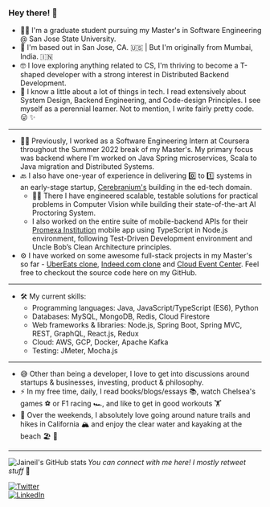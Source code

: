 ### Hey there! 👋

- 👨‍🎓 I'm a graduate student pursuing my Master's in Software Engineering @ San Jose State University.
- 📍 I'm based out in San Jose, CA. 🇺🇸 | But I'm originally from Mumbai, India. 🇮🇳
- 🤓 I love exploring anything related to CS, I'm thriving to become a T-shaped developer with a strong interest in Distributed Backend Development.
- 🌱 I know a little about a lot of things in tech. I read extensively about System Design, Backend Engineering, and Code-design Principles. I see myself as a perennial learner. Not to mention, I write fairly pretty code. 😛 ✨
---
- 🧑‍💻 Previously, I worked as a Software Engineering Intern at Coursera throughout the Summer 2022 break of my Master's. My primary focus was backend where I'm worked on Java Spring microservices, Scala to Java migration and Distributed Systems.
- 🔙 I also have one-year of experience in delivering 0️⃣ to 1️⃣ systems in an early-stage startup, [Cerebranium's](https://cerebranium.com/) building in the ed-tech domain. 
  - 👨‍🔧 There I have engineered scalable, testable solutions for practical problems in Computer Vision while building their state-of-the-art AI Proctoring System. 
  - I also worked on the entire suite of mobile-backend APIs for their [Promexa Institution](https://play.google.com/store/apps/details?id=com.cerebranium.betaorionis.institution&hl=en_IN&gl=US) mobile app using TypeScript in Node.js environment, following Test-Driven Development environment and Uncle Bob’s Clean Architecture principles.
- ⚙ I have worked on some awesome full-stack projects in my Master's so far - [UberEats clone](https://github.com/jaineil/uber-eats-clone), [Indeed.com clone](https://github.com/jaineil/indeed-clone) and [Cloud Event Center](https://github.com/jaineil/cloud-event-center). Feel free to checkout the source code here on my GitHub.
---
- 🛠 My current skills:
  - Programming languages: Java, JavaScript/TypeScript (ES6), Python
  - Databases: MySQL, MongoDB, Redis, Cloud Firestore
  - Web frameworks & libraries: Node.js, Spring Boot, Spring MVC, REST, GraphQL, React.js, Redux
  - Cloud: AWS, GCP, Docker, Apache Kafka
  - Testing: JMeter, Mocha.js
---
- 😅 Other than being a developer, I love to get into discussions around startups & businesses, investing, product & philosophy.
- ⚡ In my free time, daily, I read books/blogs/essays 📚, watch Chelsea's games ⚽️ or F1 racing 🏎, and like to get in good workouts 🏋️
- 🌁 Over the weekends, I absolutely love going around nature trails and hikes in California 🏔 and enjoy the clear water and kayaking at the beach 🏖 🚣‍
---
<img alt="Jaineil's GitHub stats" align="left" src="https://github-readme-stats.vercel.app/api?username=jaineil&hide_title=true&hide_border=true&show_icons=true&theme=synthwave&include_all_commits=true&count_private=true">

<!-- social media buttons --> 
_You can connect with me here! I mostly retweet stuff_ 🙂

[![Twitter][1.2]][1]
<br>
[![LinkedIn][2.2]][2]

<!-- icons with padding -->
[1.2]: https://img.shields.io/badge/twitter-%231DA1F2.svg?&style=for-the-badge&logo=twitter&logoColor=white
[2.2]: https://img.shields.io/badge/linkedin-%230077B5.svg?&style=for-the-badge&logo=linkedin&logoColor=white

<!-- social media links -->
[1]: https://twitter.com/_jaineil
[2]: https://www.linkedin.com/in/jaineil/
